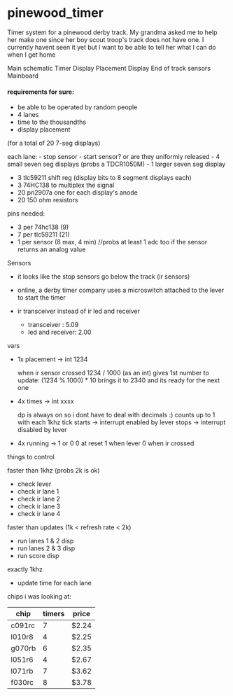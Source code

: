 # pinewood_timer
Timer system for a pinewood derby track. My grandma asked me to help her make one since her boy scout troop's track does not have one. I currently havent seen it yet but I want to be able to tell her what I can do when I get home

Main schematic
Timer Display
Placement Display
End of track sensors
Mainboard

#### requirements for sure:
- be able to be operated by random people
- 4 lanes
- time to the thousandths
- display placement

(for a total of 20 7-seg displays)

each lane:
    - stop sensor
    - start sensor? or are they uniformly released
    - 4 small seven seg displays (probs a TDCR1050M)
    - 1 larger seven seg display
    
- 3 tlc59211 shift reg (display bits to 8 segment displays each)
- 3 74HC138 to multiplex the signal
- 20 pn2907a one for each display's anode
- 20 150 ohm resistors

pins needed:
- 3 per 74hc138  (9)
- 7 per tlc59211 (21)
- 1 per sensor   (8 max, 4 min) //probs at least 1 adc too if the sensor returns an analog value



Sensors
- it looks like the stop sensors go below the track (ir sensors)
- online, a derby timer company uses a microswitch attached to the lever to start the timer

- ir transceiver instead of ir led and receiver

    - transceiver : 5.09
    - led and receiver: 2.00


vars

- 1x placement -> int 1234
  
    when ir sensor crossed 
    1234 / 1000 (as an int) gives 1st number
    to update: (1234 % 1000) * 10 brings it to 2340 and its ready for the next one

- 4x times -> int xxxx
  
    dp is always on so i dont have to deal with decimals :)
    counts up to 1 with each 1khz tick
        starts -> interrupt enabled by lever
        stops  -> interrupt disabled by lever

- 4x running -> 1 or 0
      0 at reset
      1 when lever
      0 when ir crossed


things to control

faster than 1khz (probs 2k is ok)
- check lever
- check ir lane 1 
- check ir lane 2
- check ir lane 3
- check ir lane 4

faster than updates (1k < refresh rate < 2k)
- run lanes 1 & 2 disp
- run lanes 2 & 3 disp
- run score disp

exactly 1khz
- update time for each lane

chips i was looking at:

|  chip  | timers | price |
|--------|--------|-------|
| c091rc | 7      | $2.24 |
| l010r8 | 4      | $2.25 |
| g070rb | 6      | $2.35 |
| l051r6 | 4      | $2.67 |
| l071rb | 7      | $3.62 |
| f030rc | 8      | $3.78 |
